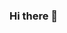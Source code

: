 ### Hi there 👋

<!--
**PhMinfo/PhMinfo** is a ✨ _special_ ✨ repository because its `README.md` (this file) appears on your GitHub profile.

Here are some ideas to get you started:

- 🔭 Aspirante a DeV ...
- 🌱 Estudando Tudo! ...
- ⚡ Fun fact: ...
-->
